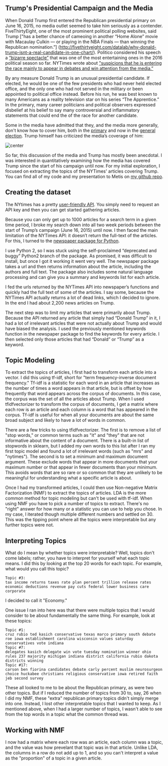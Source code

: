## Trump's Presidential Campaign and the Media

When Donald Trump first entered the Republican presidential primary on June 16, 2015, no media outlet seemed to take him seriously as a contender. FiveThirtyEight, one of the most prominent political polling websites, said Trump ["has a better chance of cameoing in another “Home Alone” movie with Macaulay Culkin — or playing in the NBA Finals — than winning the Republican nomination.”] (http://fivethirtyeight.com/datalab/why-donald-trump-isnt-a-real-candidate-in-one-chart/). Politico considered his speech a [“bizarre spectacle”](http://www.politico.com/story/2015/06/donald-trump-2016-announcement-10-best-lines-119066) that was one of the most entertaining ones in the 2016 political season so far. NYTimes wrote about ["suspicions that he is entering the race mainly to appear in debates and win attention from the media.”](http://www.nytimes.com/2015/06/17/us/politics/donald-trump-runs-for-president-this-time-for-real-he-says.html?_r=0)
 
By any measure Donald Trump is an unusual presidential candidate. If elected, he would be one of the few presidents who had never held elected office, and the only one who had not served in the military or been appointed to political office instead. Before his run, he was best known to many Americans as a reality television star on his series “The Apprentice.” In the primary, many career politicians and political observers expressed disbelief at his belief to say many controversial and inflammatory statements that could end the of the race for another candidate.

Some in the media have admitted that they, and the media more generally, don't know how to cover him, both in the [primary](http://mashable.com/2015/12/02/the-media-just-doesnt-know-what-to-do-with-donald-trump/#RpvubaWmO8q3) and now in the [general election](https://thedianerehmshow.org/shows/2016-08-11/challenges-for-the-media-in-covering-donald-trump). Trump himself has criticized the media’s coverage of him:

![center](http://robinsones.github.io/images/Trump_media_tweet.png)

So far, this discussion of the media and Trump has mostly been anecdotal. I was interested in quantitatively examining how the media has covered Trump since the start of his campaign until now. For my initial exploration, I focused on extracting the topics of the NYTimes' articles covering Trump. You can find all of my code and my presentation to Metis on [my github repo](https://github.com/robinsones/NYTimes-and-Trump).

## Creating the dataset

The NYtimes has a pretty [user-friendly API](https://developer.nytimes.com). You simply need to request an API key and then you can get started gathering articles.

Because you can only get up to 1000 articles for a search term in a given time period, I broke my search down into all two week periods between the start of Trump’s campaign (June 16, 2015) until now. I then faced the main limitation of the NYTimes API: it doesn’t return the full-text of the articles. For this, I turned to the [newspaper package for Python](https://github.com/codelucas/newspaper).

I use Python 2, so I was stuck using the self-proclaimed “deprecated and buggy” Python2 branch of the package. As promised, it was difficult to install, but once I got it working it went very well. The newspaper package takes a url and then returns information about the article, including the authors and full text. The package also includes some natural language processing and can give you a summary and keywords list for each article.

I fed the urls returned by the NYTimes API into newspaper’s functions and quickly had the full text of some of the articles. I say some, because the NYTimes API actually returns a lot of dead links, which I decided to ignore. In the end I had about 2,200 news articles on Trump.

The next step was to limit my articles that were primarily about Trump. Because the API returned any article that simply had “Donald Trump” in it, I had a lot of irrelevant articles that were not actually about Trump and would have biased the analysis. I used the previously mentioned keywords function in the newspaper package to find the keywords for every article. I then selected only those articles that had “Donald” or “Trump” as a keyword.

## Topic Modeling

To extract the topics of articles, I first had to transform each article into a vector.  I did this using tf-idf, short for "term frequency-inverse document frequency." Tf-idf is a statistic for each word in an article that increases as the number of times a word appears in that article, but is offset by how frequently that word appears across the corpus of documents. In this case, the corpus was the set of all the articles about Trump. When I used tfidfvectorizer to transform the corpus of documents, I get a matrix where each row is an article and each column is a word that has appeared in the corpus. Tf-idf is useful for when all your documents are about the same broad subject and likely to have a lot of words in common. 

There are a few tricks to using tfidfvectorizer. The first is to remove a list of "stop words," or common terms such as "it" and "they" that are not informative about the content of a document. There is a built-in list of stopwords in sklearn, but I added my own words to this list after I ran my first topic model and found a lot of irrelevant words (such as "mrs" and "nytimes"). The second is to set a minimum and maximum document argument. These exclude words that appear in more documents that your maximum number or that appear in fewer documents than your minimum. This avoids words that are so rare or so common that they are unlikely to be meaningful for understanding what a specific article is about.

Once I had my transformed articles, I could then use Non-negative Matrix Factorization (NMF) to extract the topics of articles. LDA is the more common method for topic modeling but can't be used with tf-idf. When using NMF you have to pick a number of topics to extract. There's no "right" answer for how many or a statistic you can use to help you chose. In my case, I iterated though multiple different numbers and settled on 30. This was the tipping point where all the topics were interpretable but any further topics were not. 

## Interpreting Topics

What do I mean by whether topics were interpretable? Well, topics don't come labels; rather, you have to interpret for yourself what each topic means. I did this by looking at the top 20 words for each topic. For example, what would you call this topic? 

```
Topic #3:
tax income returns taxes rate plan percent trillion release rates economic deductions revenue pay cuts federal lower business care corporate
```

I decided to call it "Economy." 

One issue I ran into here was that there were multiple topics that I would consider to be about fundamentally the same thing. For example, look at these topics: 

```
Topic #1:
cruz rubio ted kasich conservative texas marco primary south debate roe iowa establishment carolina wisconsin values saturday conservatives vote indiana
Topic #7:
delegates kasich delegate win vote tuesday nomination winner ohio rules 237 majority michigan indiana district california rubio dakota districts winning
Topic #17:
carson ben fiorina candidates debate carly percent muslim neurosurgeon choice huckabee christians religious conservative iowa retired faith jeb second survey
```

These all looked to me to be about the Republican primary, as were two other topics. But if I reduced the number of topics from 30 to, say, 26 when I did my NMF, these "extra" republican primary topics didn't simply merge into one. Instead, I lost other interpretable topics that I wanted to keep. As I mentioned above, when I had a larger number of topics, I wasn't able to see from the top words in a topic what the common thread was. 

## Working with NMF 

I now had a matrix where each row was an article, each column was a topic, and the value was how prevelant that topic was in that article. Unlike LDA, the columns in a row do not add up to 1, and so you can't interpret a value as the "proportion" of a topic in a given article.   
